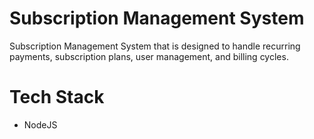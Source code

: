 # Subscription Management System

Subscription Management System that is designed to handle recurring payments, subscription plans, user management, and billing cycles.

# Tech Stack

- NodeJS
